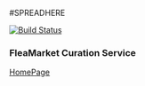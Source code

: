 #SPREADHERE

[![Build Status](https://travis-ci.org/ggomagundan/spread_here.svg?branch=master)](https://travis-ci.org/ggomagundan/spread_here)

### FleaMarket Curation Service

[HomePage](https://www.spreadhere.com)







